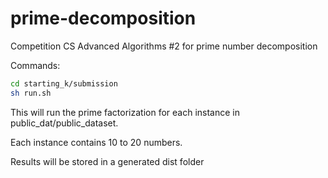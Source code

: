 # prime-decomposition
Competition CS Advanced Algorithms #2 for prime number decomposition

Commands:
```bash
cd starting_k/submission
sh run.sh
```

This will run the prime factorization for each instance in public_dat/public_dataset.

Each instance contains 10 to 20 numbers.

Results will be stored in a generated dist folder
